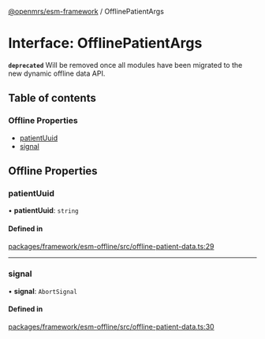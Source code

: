 [@openmrs/esm-framework](../API.md) / OfflinePatientArgs

# Interface: OfflinePatientArgs

**`deprecated`** Will be removed once all modules have been migrated to the new dynamic offline data API.

## Table of contents

### Offline Properties

- [patientUuid](OfflinePatientArgs.md#patientuuid)
- [signal](OfflinePatientArgs.md#signal)

## Offline Properties

### patientUuid

• **patientUuid**: `string`

#### Defined in

[packages/framework/esm-offline/src/offline-patient-data.ts:29](https://github.com/its-kios09/openmrs-esm-core/blob/main/packages/framework/esm-offline/src/offline-patient-data.ts#L29)

___

### signal

• **signal**: `AbortSignal`

#### Defined in

[packages/framework/esm-offline/src/offline-patient-data.ts:30](https://github.com/its-kios09/openmrs-esm-core/blob/main/packages/framework/esm-offline/src/offline-patient-data.ts#L30)
